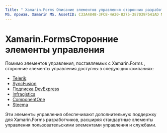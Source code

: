 ```yaml
---
Title: " Xamarin.Forms Описание элементов управления сторонних разработчиков" Description: "дополнительные элементы управления для Xamarin.Forms разработки доступны в таких компаниях, как Telerik, SyncFusion, подписка DevExpress, Infragistics, ComponentOne и Steema".
MS. произв. Xamarin MS. AssetID: C33A4848-3FC8-4A20-8275-387039F541AD MS. Technology: Xamarin-Forms author: давидбритч MS. author: дабритч МС. Дата: 08/08/2019 No-Loc: [ Xamarin.Forms , Xamarin.Essentials ]
---
```


# <a name="xamarinforms-third-party-controls"></a>Xamarin.FormsСторонние элементы управления

Помимо элементов управления, поставляемых с Xamarin.Forms , сторонние элементы управления доступны в следующих компаниях:

- [Telerik](https://www.telerik.com/xamarin-ui)
- [SyncFusion](https://www.syncfusion.com/xamarin-ui-controls)
- [Подписка DevExpress](https://www.devexpress.com/xamarin/)
- [Infragistics](https://www.infragistics.com/products/xamarin)
- [ComponentOne](https://www.grapecity.com/componentone-xamarin/)
- [Steema](https://www.steema.com/product/forms)

Эти элементы управления обеспечивают дополнительную поддержку для Xamarin.Forms разработчиков, расширяя стандартные элементы управления пользовательскими элементами управления и службами.
